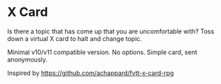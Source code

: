 # X Card

Is there a topic that has come up that you are uncomfortable with? Toss down a virtual X card to halt and change topic.

Minimal v10/v11 compatible version. No options. Simple card, sent anonymously.

Inspired by https://github.com/achappard/fvtt-x-card-rpg
